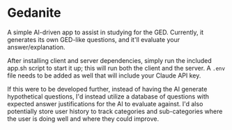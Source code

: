 # Gedanite

A simple AI-driven app to assist in studying for the GED. Currently, it generates its own GED-like questions, and it'll evaluate your answer/explanation.

After installing client and server dependencies, simply run the included app.sh script to start it up; this will run both the client and the server. A `.env` file needs to be added as well that will include your Claude API key.

If this were to be developed further, instead of having the AI generate hypothetical questions, I'd instead utilize a database of questions with expected answer justifications for the AI to evaluate against. I'd also potentially store user history to track categories and sub-categories where the user is doing well and where they could improve.
